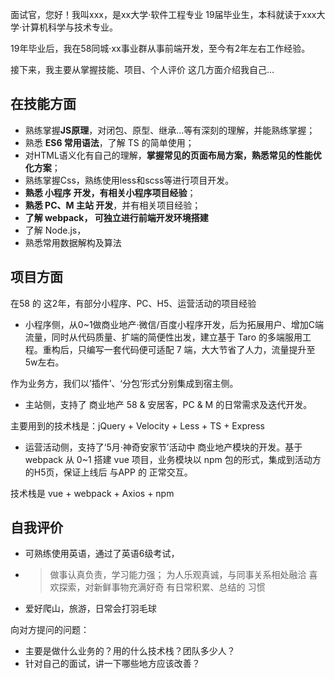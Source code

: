 面试官，您好！我叫xxx，是xx大学·软件工程专业 19届毕业生，本科就读于xxx大学·计算机科学与技术专业。

19年毕业后，我在58同城·xx事业群从事前端开发，至今有2年左右工作经验。

接下来，我主要从掌握技能、项目、个人评价 这几方面介绍我自己...

## 在技能方面
* 熟练掌握**JS原理**，对闭包、原型、继承...等有深刻的理解，并能熟练掌握；
* 熟悉 **ES6 常用语法**，了解 TS 的简单使用；
* 对HTML语义化有自己的理解，**掌握常见的页面布局方案，熟悉常见的性能优化方案**；
* 熟练掌握Css，熟练使用less和scss等进行项目开发。
* **熟悉 小程序 开发，有相关小程序项目经验**；
* **熟悉 PC、M 主站 开发**，并有相关项目经验；
* **了解 webpack， 可独立进行前端开发环境搭建**
* 了解 Node.js，
* 熟悉常用数据解构及算法

## 项目方面
在58 的 这2年，有部分小程序、PC、H5、运营活动的项目经验

* 小程序侧，从0~1做商业地产·微信/百度小程序开发，后为拓展用户、增加C端流量，同时从代码质量、扩端的简便性出发，建立基于 Taro 的多端服用工程。重构后，只编写一套代码便可适配 7 端，大大节省了人力，流量提升至5w左右。

作为业务方，我们以’插件’、‘分包’形式分别集成到宿主侧。

* 主站侧，支持了 商业地产 58 & 安居客，PC & M 的日常需求及迭代开发。

主要用到的技术栈是：jQuery + Velocity + Less + TS + Express

* 运营活动侧，支持了‘5月·神奇安家节’活动中 商业地产模块的开发。基于webpack 从 0~1 搭建 vue 项目，业务模块以 npm 包的形式，集成到活动方的H5页，保证上线后 与APP 的 正常交互。

技术栈是 vue + webpack + Axios + npm


## 自我评价
* 可熟练使用英语，通过了英语6级考试， 
* > 做事认真负责，学习能力强；
  > 为人乐观真诚，与同事关系相处融洽
  > 喜欢探索，对新鲜事物充满好奇
  > 有日常积累、总结的 习惯
* 爱好爬山，旅游，日常会打羽毛球


向对方提问的问题：
* 主要是做什么业务的？用的什么技术栈？团队多少人？
* 针对自己的面试，讲一下哪些地方应该改善？
